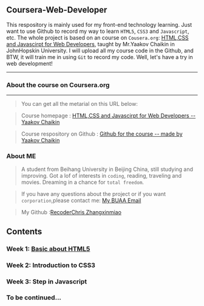 ## Coursera-Web-Developer
This respository is mainly used for my front-end technology learning. Just want to use Github to record my way to learn `HTML5`, `CSS3` and `Javascript`, etc. The whole project is based on an course on `Cousera.org`: [HTML,CSS and Javascirpt for Web Developers](https://www.coursera.org/learn/html-css-javascript-for-web-developers/), taught by Mr.Yaakov Chaikin in JohnHopskin University. I will upload all my course code in the Github, and BTW, it will train me in using `Git` to record my code. Well, let's have a try in web development!

---
### About the course on Coursera.org
-------------

> You can get all the metarial on this URL below:

> Course homepage : [HTML,CSS and Javascirpt for Web Developers -- Yaakov Chaikin](https://www.coursera.org/learn/html-css-javascript-for-web-developers/)
  
> Course respository on Github : [Github for the course -- made by Yaakov Chaikin](https://github.com/jhu-ep-coursera/fullstack-course4)

### About ME
> A student from Beihang University in Beijing China, still studying and improving. Got a lof of interests in `coding`, reading, traveling and movies. Dreaming in a chance for `total freedom`.

> If you have any questions about the project or if you want `corporation`,please contact me: [My BUAA Email](735935271@buaa.edu.cn)

> My Github :[RecoderChris Zhangxinmiao](https://github.com/RecoderChris)

## Contents

### Week 1: [Basic about HTML5](https://github.com/RecoderChris/coursera-web-develop/tree/master/Lecture1 "Week 1")

### Week 2: Introduction to CSS3

### Week 3: Step in Javascript

### To be continued...
